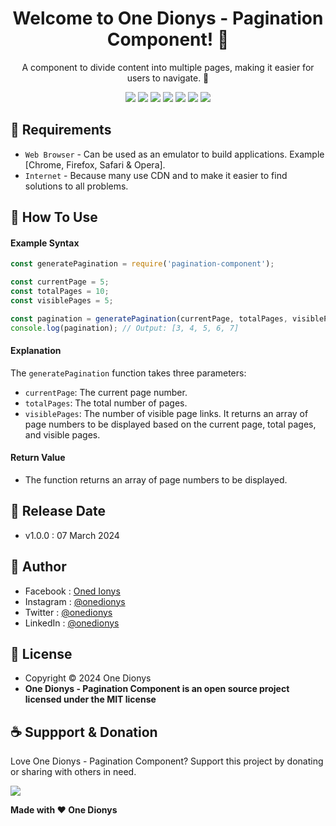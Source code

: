 <h1 align="center">Welcome to One Dionys - Pagination Component! 👋 </h1>

<p align="center">A component to divide content into multiple pages, making it easier for users to navigate. 💖 </p>

<p align="center">
<img src="https://img.shields.io/github/contributors/onedionys/onedionys-pagination-component?style=flat-square">
<img src="https://img.shields.io/github/issues/onedionys/onedionys-pagination-component?style=flat-square">
<img src="https://img.shields.io/github/stars/onedionys/onedionys-pagination-component?style=flat-square"> 
<img src="https://img.shields.io/github/forks/onedionys/onedionys-pagination-component?style=flat-square">
<img src="https://img.shields.io/github/last-commit/onedionys/onedionys-pagination-component.svg?style=flat-square">
<img src="https://img.shields.io/github/languages/code-size/onedionys/onedionys-pagination-component?style=flat-square">
<img src="https://img.shields.io/github/license/onedionys/onedionys-pagination-component?style=flat-square">
</p>

## 💾 Requirements

* `Web Browser` - Can be used as an emulator to build applications. Example [Chrome, Firefox, Safari & Opera].
* `Internet` - Because many use CDN and to make it easier to find solutions to all problems.

## 🎯 How To Use

#### Example Syntax

```javascript
const generatePagination = require('pagination-component');

const currentPage = 5;
const totalPages = 10;
const visiblePages = 5;

const pagination = generatePagination(currentPage, totalPages, visiblePages);
console.log(pagination); // Output: [3, 4, 5, 6, 7]
```

#### Explanation

The `generatePagination` function takes three parameters:
* `currentPage`: The current page number.
* `totalPages`: The total number of pages.
* `visiblePages`: The number of visible page links.
It returns an array of page numbers to be displayed based on the current page, total pages, and visible pages.

#### Return Value

* The function returns an array of page numbers to be displayed.

## 📆 Release Date

* v1.0.0 : 07 March 2024

## 🧑 Author

* Facebook : <a href="https://www.facebook.com/theonedionys"> Oned Ionys</a>
* Instagram : <a href="https://www.instagram.com/onedionys/"> @onedionys</a>
* Twitter : <a href="https://twitter.com/onedionys"> @onedionys</a>
* LinkedIn :  <a href="https://www.linkedin.com/in/onedionys/"> @onedionys</a>

## 📝 License

* Copyright © 2024 One Dionys
* **One Dionys - Pagination Component is an open source project licensed under the MIT license**

## ☕️ Suppport & Donation

Love One Dionys - Pagination Component? Support this project by donating or sharing with others in need.

<a href="https://www.buymeacoffee.com/onedionys"><img src="https://img.shields.io/badge/Buy_Me_A_Coffee-FFDD00?style=for-the-badge&logo=buy-me-a-coffee&logoColor=black"/> </a>

**Made with ❤️ One Dionys**

